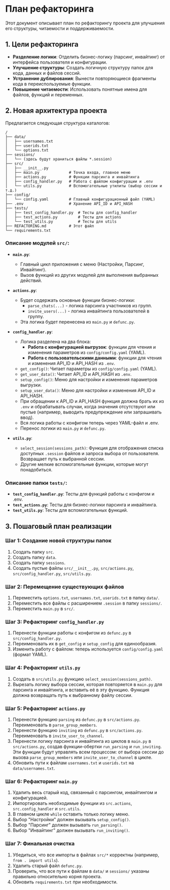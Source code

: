 # План рефакторинга

Этот документ описывает план по рефакторингу проекта для улучшения его структуры, читаемости и поддерживаемости.

## 1. Цели рефакторинга

- **Разделение логики**: Отделить бизнес-логику (парсинг, инвайтинг) от интерфейса пользователя и конфигурации.
- **Улучшение структуры**: Создать логичную структуру папок для кода, данных и файлов сессий.
- **Устранение дублирования**: Вынести повторяющиеся фрагменты кода в переиспользуемые функции.
- **Повышение читаемости**: Использовать понятные имена для файлов, функций и переменных.

## 2. Новая архитектура проекта

Предлагается следующая структура каталогов:

```
/
├── data/
│   ├── usernames.txt
│   ├── userids.txt
│   └── options.txt
├── sessions/
│   └── (здесь будут храниться файлы *.session)
├── src/
│   ├── __init__.py
│   ├── main.py             # Точка входа, главное меню
│   ├── actions.py          # Функции парсинга и инвайтинга
│   ├── config_handler.py   # Работа с файлом конфигурации и .env
│   └── utils.py            # Вспомогательные утилиты (выбор сессии и т.д.)
├── config/
│   └── config.yaml         # Главный конфигурационный файл (YAML)
├── .env                    # Хранение API_ID и API_HASH
├── tests/
│   ├── test_config_handler.py  # Тесты для config_handler
│   ├── test_actions.py         # Тесты для actions
│   └── test_utils.py           # Тесты для utils
├── REFACTORING.md          # Этот файл
└── requirements.txt
```

### Описание модулей `src/`:

- **`main.py`**:
    - Главный цикл приложения с меню (Настройки, Парсинг, Инвайтинг).
    - Вызов функций из других модулей для выполнения выбранных действий.

- **`actions.py`**:
    - Будет содержать основные функции бизнес-логики:
        - `parse_chats(...)` - логика парсинга участников из групп.
        - `invite_users(...)` - логика инвайтинга пользователей в группу.
    - Эта логика будет перенесена из `main.py` и `defunc.py`.

- **`config_handler.py`**:
    - Логика разделена на два блока:
        - **Работа с конфигурацией выгрузок**: функции для чтения и изменения параметров из `config/config.yaml` (YAML).
        - **Работа с пользовательскими данными**: функции для чтения и изменения API_ID и API_HASH из `.env`.
    - `get_config()`: Читает параметры из `config/config.yaml` (YAML).
    - `get_user_data()`: Читает API_ID и API_HASH из `.env`.
    - `setup_config()`: Меню для настройки и изменения параметров выгрузки.
    - `setup_user_data()`: Меню для настройки и изменения API_ID и API_HASH.
    - При обращении к API_ID и API_HASH функция должна брать их из `.env` и обрабатывать случаи, когда значения отсутствуют или пустые (например, выводить предупреждение или запрашивать ввод).
    - Вся логика работы с конфигом теперь через YAML-файл и .env.
    - Перенос логики из `main.py` и `defunc.py`.

- **`utils.py`**:
    - `select_session(sessions_path)`: Функция для отображения списка доступных `.session` файлов и запроса выбора от пользователя. Возвращает путь к выбранной сессии.
    - Другие мелкие вспомогательные функции, которые могут понадобиться.

### Описание папки `tests/`:

- **`test_config_handler.py`**: Тесты для функций работы с конфигом и .env.
- **`test_actions.py`**: Тесты для бизнес-логики парсинга и инвайтинга.
- **`test_utils.py`**: Тесты для вспомогательных функций.

## 3. Пошаговый план реализации

### Шаг 1: Создание новой структуры папок

1.  Создать папку `src`.
2.  Создать папку `data`.
3.  Создать папку `sessions`.
4.  Создать пустые файлы `src/__init__.py`, `src/actions.py`, `src/config_handler.py`, `src/utils.py`.

### Шаг 2: Перемещение существующих файлов

1.  Переместить `options.txt`, `usernames.txt`, `userids.txt` в папку `data/`.
2.  Переместить все файлы с расширением `.session` в папку `sessions/`.
3.  Переместить `main.py` в `src/`.

### Шаг 3: Рефакторинг `config_handler.py`

1.  Перенести функции работы с конфигом из `defunc.py` в `src/config_handler.py`.
2.  Переименовать их в `get_config` и `setup_config` для единообразия.
3.  Изменить работу с файлом: теперь используется `config/config.yaml` (формат YAML).

### Шаг 4: Рефакторинг `utils.py`

1.  Создать в `src/utils.py` функцию `select_session(sessions_path)`.
2.  Вырезать логику выбора сессии, которая повторяется в `main.py` для парсинга и инвайтинга, и вставить её в эту функцию. Функция должна возвращать путь к выбранному файлу сессии.

### Шаг 5: Рефакторинг `actions.py`

1.  Перенести функцию `parsing` из `defunc.py` в `src/actions.py`. Переименовать в `parse_group_members`.
2.  Перенести функцию `inviting` из `defunc.py` в `src/actions.py`. Переименовать в `invite_user_to_channel`.
3.  Перенести логику парсинга и инвайтинга из циклов в `main.py` в `src/actions.py`, создав функции-обертки `run_parsing` и `run_inviting`. Эти функции будут управлять всем процессом: от выбора сессии до вызова `parse_group_members` или `invite_user_to_channel` в цикле.
4.  Обновить пути к файлам `usernames.txt` и `userids.txt` на `data/usernames.txt`.

### Шаг 6: Рефакторинг `main.py`

1.  Удалить весь старый код, связанный с парсингом, инвайтингом и конфигурацией.
2.  Импортировать необходимые функции из `src.actions`, `src.config_handler` и `src.utils`.
3.  В главном цикле `while` оставить только логику меню.
4.  Выбор "Настройки" должен вызывать `setup_config()`.
5.  Выбор "Парсинг" должен вызывать `run_parsing()`.
6.  Выбор "Инвайтинг" должен вызывать `run_inviting()`.

### Шаг 7: Финальная очистка

1.  Убедиться, что все импорты в файлах `src/*` корректны (например, `from . import utils`).
2.  Удалить старый файл `defunc.py`.
3.  Проверить, что все пути к файлам в `data/` и `sessions/` указаны правильно относительно корня проекта.
4.  Обновить `requirements.txt` при необходимости. 